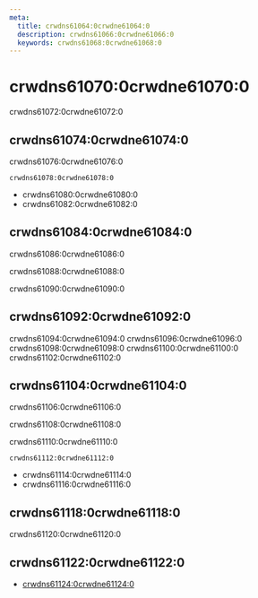 ```yaml
---
meta:
  title: crwdns61064:0crwdne61064:0
  description: crwdns61066:0crwdne61066:0
  keywords: crwdns61068:0crwdne61068:0
---
```


# crwdns61070:0crwdne61070:0
crwdns61072:0crwdne61072:0

<entry-ad />

## crwdns61074:0crwdne61074:0
crwdns61076:0crwdne61076:0

`crwdns61078:0crwdne61078:0`
- crwdns61080:0crwdne61080:0
- crwdns61082:0crwdne61082:0


## crwdns61084:0crwdne61084:0
crwdns61086:0crwdne61086:0

  crwdns61088:0crwdne61088:0

  crwdns61090:0crwdne61090:0

## crwdns61092:0crwdne61092:0
crwdns61094:0crwdne61094:0
<alert type="success">crwdns61096:0crwdne61096:0</alert>
<alert type="info">crwdns61098:0crwdne61098:0</alert>
<alert type="warning">crwdns61100:0crwdne61100:0</alert>
<alert type="error">crwdns61102:0crwdne61102:0</alert>

## crwdns61104:0crwdne61104:0
crwdns61106:0crwdne61106:0

  crwdns61108:0crwdne61108:0

  crwdns61110:0crwdne61110:0

  `crwdns61112:0crwdne61112:0`
  - crwdns61114:0crwdne61114:0
  - crwdns61116:0crwdne61116:0

## crwdns61118:0crwdne61118:0
crwdns61120:0crwdne61120:0

## crwdns61122:0crwdne61122:0
  - [crwdns61124:0crwdne61124:0]()

<doc-footer />
